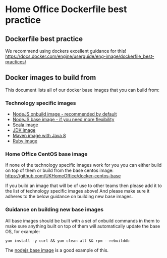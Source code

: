 # Home Office Dockerfile best practice

## Dockerfile best practice
We recommend using dockers excellent guidance for this!  
https://docs.docker.com/engine/userguide/eng-image/dockerfile_best-practices/

## Docker images to build from
This document lists all of our docker base images that you can build from:

### Technology specific images

* [NodeJS onbuild image - recommended by default](https://github.com/UKHomeOffice/docker-nodejs)
* [NodeJS base image - if you need more flexibility](https://github.com/UKHomeOffice/docker-nodejs-base)
* [Scala image](https://github.com/UKHomeOffice/docker-scala-sbt)
* [JDK image](https://github.com/UKHomeOffice/docker-openjdk8)
* [Maven image with Java 8](https://github.com/UKHomeOffice/docker-java8-mvn)
* [Ruby image](https://github.com/UKHomeOffice/docker-ruby)

### Home Office CentOS base image
If none of the technology specific images work for you you can either build on top of them or build from the base centos image:  
https://github.com/UKHomeOffice/docker-centos-base

If you build an image that will be of use to other teams then please add it to the list of technology specific images above! And please make sure it adheres to the below guidance on building new base images.

### Guidance on building new base images
All base images should be built with a set of onbuild commands in them to make sure anything built on top of them will automatically update the base OS, for example:
```
yum install -y curl && yum clean all && rpm --rebuilddb
```
The [nodejs base image](https://github.com/UKHomeOffice/docker-nodejs-base/blob/master/Dockerfile) is a good example of this.
